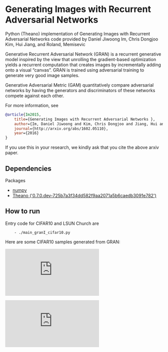 # Generating Images with Recurrent Adversarial Networks 

Python (Theano) implementation of Generating Images with Recurrent Adversarial Networks code provided 
by Daniel Jiwoong Im, Chris Dongjoo Kim, Hui Jiang, and Roland, Memisevic 

Generative Recurrent Adversarial Network (GRAN) is a recurrent generative model inspired by
the view that unrolling the gradient-based optimization yields
a recurrent computation that creates images by
incrementally adding onto a visual “canvas”.
GRAN is trained using adversarial training to generate very good image
samples. 

Generative Adversarial Metric (GAM) quantitatively
compare adversarial networks by having
the generators and discriminators of these networks
compete against each other.

For more information, see 
```bibtex
@article{Im2015,
    title={Generating Images with Recurrent Adversarial Networks },
    author={Im, Daniel Jiwoong and Kim, Chris Dongjoo and Jiang, Hui and Memisevic, Roland},
    journal={http://arxiv.org/abs/1602.05110},
    year={2016}
}
```
If you use this in your research, we kindly ask that you cite the above arxiv paper.


## Dependencies
Packages
* [numpy](http://www.numpy.org/)
* [Theano ('0.7.0.dev-725b7a3f34dd582f9aa2071a5b6caedb3091e782')](http://deeplearning.net/software/theano/) 


## How to run
Entry code for CIFAR10 and LSUN Church are 
```
    - ./main_granI_cifar10.py
```

Here are some CIFAR10 samples generated from GRAN:

![Image of cifar10](https://github.com/jiwoongim/GRAN/blob/master/figs/cifar10/cifar10_granI_samples.pdf)

![Image of cifar10](https://github.com/jiwoongim/GRAN/blob/master/figs/cifar10/cifar10_granI_samples2.pdf)



